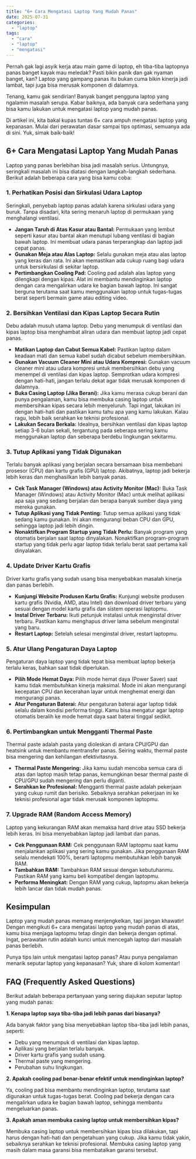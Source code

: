 ```yaml
---
title: "6+ Cara Mengatasi Laptop Yang Mudah Panas"
date: 2025-07-31
categories: 
  - "laptop"
tags: 
  - "cara"
  - "laptop"
  - "mengatasi"
---
```


Pernah gak lagi asyik kerja atau main game di laptop, eh tiba-tiba laptopnya panas banget kayak mau meledak? Pasti bikin panik dan gak nyaman banget, kan? Laptop yang gampang panas itu bukan cuma bikin kinerja jadi lambat, tapi juga bisa merusak komponen di dalamnya.

Tenang, kamu gak sendirian! Banyak banget pengguna laptop yang ngalamin masalah serupa. Kabar baiknya, ada banyak cara sederhana yang bisa kamu lakukan untuk mengatasi laptop yang mudah panas.

Di artikel ini, kita bakal kupas tuntas 6+ cara ampuh mengatasi laptop yang kepanasan. Mulai dari perawatan dasar sampai tips optimasi, semuanya ada di sini. Yuk, simak baik-baik!

## 6+ Cara Mengatasi Laptop Yang Mudah Panas

Laptop yang panas berlebihan bisa jadi masalah serius. Untungnya, seringkali masalah ini bisa diatasi dengan langkah-langkah sederhana. Berikut adalah beberapa cara yang bisa kamu coba:

### 1\. Perhatikan Posisi dan Sirkulasi Udara Laptop

Seringkali, penyebab laptop panas adalah karena sirkulasi udara yang buruk. Tanpa disadari, kita sering menaruh laptop di permukaan yang menghalangi ventilasi.

- **Jangan Taruh di Atas Kasur atau Bantal:** Permukaan yang lembut seperti kasur atau bantal akan menutupi lubang ventilasi di bagian bawah laptop. Ini membuat udara panas terperangkap dan laptop jadi cepat panas.
- **Gunakan Meja atau Alas Laptop:** Selalu gunakan meja atau alas laptop yang keras dan rata. Ini akan memastikan ada cukup ruang bagi udara untuk bersirkulasi di sekitar laptop.
- **Pertimbangkan Cooling Pad:** Cooling pad adalah alas laptop yang dilengkapi dengan kipas. Alat ini membantu mendinginkan laptop dengan cara mengalirkan udara ke bagian bawah laptop. Ini sangat berguna terutama saat kamu menggunakan laptop untuk tugas-tugas berat seperti bermain game atau editing video.

### 2\. Bersihkan Ventilasi dan Kipas Laptop Secara Rutin

Debu adalah musuh utama laptop. Debu yang menumpuk di ventilasi dan kipas laptop bisa menghambat aliran udara dan membuat laptop jadi cepat panas.

- **Matikan Laptop dan Cabut Semua Kabel:** Pastikan laptop dalam keadaan mati dan semua kabel sudah dicabut sebelum membersihkan.
- **Gunakan Vacuum Cleaner Mini atau Udara Kompresi:** Gunakan vacuum cleaner mini atau udara kompresi untuk membersihkan debu yang menempel di ventilasi dan kipas laptop. Semprotkan udara kompresi dengan hati-hati, jangan terlalu dekat agar tidak merusak komponen di dalamnya.
- **Buka Casing Laptop (Jika Berani):** Jika kamu merasa cukup berani dan punya pengalaman, kamu bisa membuka casing laptop untuk membersihkan kipas secara lebih menyeluruh. Tapi ingat, lakukan ini dengan hati-hati dan pastikan kamu tahu apa yang kamu lakukan. Kalau ragu, lebih baik serahkan ke teknisi profesional.
- **Lakukan Secara Berkala:** Idealnya, bersihkan ventilasi dan kipas laptop setiap 3-6 bulan sekali, tergantung pada seberapa sering kamu menggunakan laptop dan seberapa berdebu lingkungan sekitarmu.

### 3\. Tutup Aplikasi yang Tidak Digunakan

Terlalu banyak aplikasi yang berjalan secara bersamaan bisa membebani prosesor (CPU) dan kartu grafis (GPU) laptop. Akibatnya, laptop jadi bekerja lebih keras dan menghasilkan lebih banyak panas.

- **Cek Task Manager (Windows) atau Activity Monitor (Mac):** Buka Task Manager (Windows) atau Activity Monitor (Mac) untuk melihat aplikasi apa saja yang sedang berjalan dan berapa banyak sumber daya yang mereka gunakan.
- **Tutup Aplikasi yang Tidak Penting:** Tutup semua aplikasi yang tidak sedang kamu gunakan. Ini akan mengurangi beban CPU dan GPU, sehingga laptop jadi lebih dingin.
- **Nonaktifkan Program Startup yang Tidak Perlu:** Banyak program yang otomatis berjalan saat laptop dinyalakan. Nonaktifkan program-program startup yang tidak perlu agar laptop tidak terlalu berat saat pertama kali dinyalakan.

### 4\. Update Driver Kartu Grafis

Driver kartu grafis yang sudah usang bisa menyebabkan masalah kinerja dan panas berlebih.

- **Kunjungi Website Produsen Kartu Grafis:** Kunjungi website produsen kartu grafis (Nvidia, AMD, atau Intel) dan download driver terbaru yang sesuai dengan model kartu grafis dan sistem operasi laptopmu.
- **Instal Driver Terbaru:** Ikuti petunjuk instalasi untuk menginstal driver terbaru. Pastikan kamu menghapus driver lama sebelum menginstal yang baru.
- **Restart Laptop:** Setelah selesai menginstal driver, restart laptopmu.

### 5\. Atur Ulang Pengaturan Daya Laptop

Pengaturan daya laptop yang tidak tepat bisa membuat laptop bekerja terlalu keras, bahkan saat tidak diperlukan.

- **Pilih Mode Hemat Daya:** Pilih mode hemat daya (Power Saver) saat kamu tidak membutuhkan kinerja maksimal. Mode ini akan mengurangi kecepatan CPU dan kecerahan layar untuk menghemat energi dan mengurangi panas.
- **Atur Pengaturan Baterai:** Atur pengaturan baterai agar laptop tidak selalu dalam kondisi performa tinggi. Kamu bisa mengatur agar laptop otomatis beralih ke mode hemat daya saat baterai tinggal sedikit.

### 6\. Pertimbangkan untuk Mengganti Thermal Paste

Thermal paste adalah pasta yang dioleskan di antara CPU/GPU dan heatsink untuk membantu mentransfer panas. Seiring waktu, thermal paste bisa mengering dan kehilangan efektivitasnya.

- **Thermal Paste Mengering:** Jika kamu sudah mencoba semua cara di atas dan laptop masih tetap panas, kemungkinan besar thermal paste di CPU/GPU sudah mengering dan perlu diganti.
- **Serahkan ke Profesional:** Mengganti thermal paste adalah pekerjaan yang cukup rumit dan berisiko. Sebaiknya serahkan pekerjaan ini ke teknisi profesional agar tidak merusak komponen laptopmu.

### 7\. Upgrade RAM (Random Access Memory)

Laptop yang kekurangan RAM akan memaksa hard drive atau SSD bekerja lebih keras. Ini bisa menyebabkan laptop jadi lambat dan panas.

- **Cek Penggunaan RAM:** Cek penggunaan RAM laptopmu saat kamu menjalankan aplikasi yang sering kamu gunakan. Jika penggunaan RAM selalu mendekati 100%, berarti laptopmu membutuhkan lebih banyak RAM.
- **Tambahkan RAM:** Tambahkan RAM sesuai dengan kebutuhanmu. Pastikan RAM yang kamu beli kompatibel dengan laptopmu.
- **Performa Meningkat:** Dengan RAM yang cukup, laptopmu akan bekerja lebih lancar dan tidak mudah panas.

## Kesimpulan

Laptop yang mudah panas memang menjengkelkan, tapi jangan khawatir! Dengan mengikuti 6+ cara mengatasi laptop yang mudah panas di atas, kamu bisa menjaga laptopmu tetap dingin dan bekerja dengan optimal. Ingat, perawatan rutin adalah kunci untuk mencegah laptop dari masalah panas berlebih.

Punya tips lain untuk mengatasi laptop panas? Atau punya pengalaman menarik seputar laptop yang kepanasan? Yuk, share di kolom komentar!

## FAQ (Frequently Asked Questions)

Berikut adalah beberapa pertanyaan yang sering diajukan seputar laptop yang mudah panas:

**1\. Kenapa laptop saya tiba-tiba jadi lebih panas dari biasanya?**

Ada banyak faktor yang bisa menyebabkan laptop tiba-tiba jadi lebih panas, seperti:

- Debu yang menumpuk di ventilasi dan kipas laptop.
- Aplikasi yang berjalan terlalu banyak.
- Driver kartu grafis yang sudah usang.
- Thermal paste yang mengering.
- Perubahan suhu lingkungan.

**2\. Apakah cooling pad benar-benar efektif untuk mendinginkan laptop?**

Ya, cooling pad bisa membantu mendinginkan laptop, terutama saat digunakan untuk tugas-tugas berat. Cooling pad bekerja dengan cara mengalirkan udara ke bagian bawah laptop, sehingga membantu mengeluarkan panas.

**3\. Apakah aman membuka casing laptop untuk membersihkan kipas?**

Membuka casing laptop untuk membersihkan kipas bisa dilakukan, tapi harus dengan hati-hati dan pengetahuan yang cukup. Jika kamu tidak yakin, sebaiknya serahkan ke teknisi profesional. Membuka casing laptop yang masih dalam masa garansi bisa membatalkan garansi tersebut.
